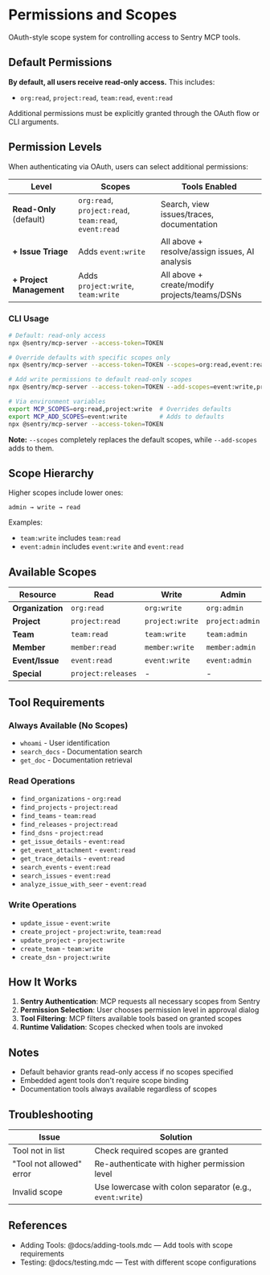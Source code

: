 # Permissions and Scopes

OAuth-style scope system for controlling access to Sentry MCP tools.

## Default Permissions

**By default, all users receive read-only access.** This includes:
- `org:read`, `project:read`, `team:read`, `event:read`

Additional permissions must be explicitly granted through the OAuth flow or CLI arguments.

## Permission Levels

When authenticating via OAuth, users can select additional permissions:

| Level | Scopes | Tools Enabled |
|-------|--------|--------------|
| **Read-Only** (default) | `org:read`, `project:read`, `team:read`, `event:read` | Search, view issues/traces, documentation |
| **+ Issue Triage** | Adds `event:write` | All above + resolve/assign issues, AI analysis |
| **+ Project Management** | Adds `project:write`, `team:write` | All above + create/modify projects/teams/DSNs |

### CLI Usage

```bash
# Default: read-only access
npx @sentry/mcp-server --access-token=TOKEN

# Override defaults with specific scopes only
npx @sentry/mcp-server --access-token=TOKEN --scopes=org:read,event:read

# Add write permissions to default read-only scopes
npx @sentry/mcp-server --access-token=TOKEN --add-scopes=event:write,project:write

# Via environment variables
export MCP_SCOPES=org:read,project:write  # Overrides defaults
export MCP_ADD_SCOPES=event:write         # Adds to defaults
npx @sentry/mcp-server --access-token=TOKEN
```

**Note:** `--scopes` completely replaces the default scopes, while `--add-scopes` adds to them.

## Scope Hierarchy

Higher scopes include lower ones:

```
admin → write → read
```

Examples:
- `team:write` includes `team:read`
- `event:admin` includes `event:write` and `event:read`

## Available Scopes

| Resource | Read | Write | Admin |
|----------|------|-------|-------|
| **Organization** | `org:read` | `org:write` | `org:admin` |
| **Project** | `project:read` | `project:write` | `project:admin` |
| **Team** | `team:read` | `team:write` | `team:admin` |
| **Member** | `member:read` | `member:write` | `member:admin` |
| **Event/Issue** | `event:read` | `event:write` | `event:admin` |
| **Special** | `project:releases` | - | - |

## Tool Requirements

### Always Available (No Scopes)
- `whoami` - User identification
- `search_docs` - Documentation search
- `get_doc` - Documentation retrieval

### Read Operations
- `find_organizations` - `org:read`
- `find_projects` - `project:read`
- `find_teams` - `team:read`
- `find_releases` - `project:read`
- `find_dsns` - `project:read`
- `get_issue_details` - `event:read`
- `get_event_attachment` - `event:read`
- `get_trace_details` - `event:read`
- `search_events` - `event:read`
- `search_issues` - `event:read`
- `analyze_issue_with_seer` - `event:read`

### Write Operations
- `update_issue` - `event:write`
- `create_project` - `project:write`, `team:read`
- `update_project` - `project:write`
- `create_team` - `team:write`
- `create_dsn` - `project:write`

## How It Works

1. **Sentry Authentication**: MCP requests all necessary scopes from Sentry
2. **Permission Selection**: User chooses permission level in approval dialog
3. **Tool Filtering**: MCP filters available tools based on granted scopes
4. **Runtime Validation**: Scopes checked when tools are invoked

## Notes

- Default behavior grants read-only access if no scopes specified
- Embedded agent tools don't require scope binding
- Documentation tools always available regardless of scopes

## Troubleshooting

| Issue | Solution |
|-------|----------|
| Tool not in list | Check required scopes are granted |
| "Tool not allowed" error | Re-authenticate with higher permission level |
| Invalid scope | Use lowercase with colon separator (e.g., `event:write`) |

## References

- Adding Tools: @docs/adding-tools.mdc — Add tools with scope requirements
- Testing: @docs/testing.mdc — Test with different scope configurations

